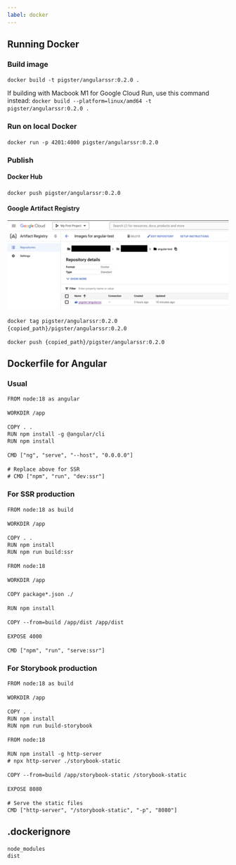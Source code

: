 ```yaml
---
label: docker
---
```


## Running Docker
### Build image
`docker build -t pigster/angularssr:0.2.0 .`

If building with Macbook M1 for Google Cloud Run, use this command instead:
`docker build --platform=linux/amd64 -t pigster/angularssr:0.2.0 .`

### Run on local Docker
`docker run -p 4201:4000 pigster/angularssr:0.2.0`

### Publish

#### Docker Hub
`docker push pigster/angularssr:0.2.0`

#### Google Artifact Registry
![](/static/artifact1.jpg)

`docker tag pigster/angularssr:0.2.0 {copied_path}/pigster/angularssr:0.2.0`

`docker push {copied_path}/pigster/angularssr:0.2.0`


## Dockerfile for Angular

### Usual
```
FROM node:18 as angular

WORKDIR /app

COPY . .
RUN npm install -g @angular/cli
RUN npm install

CMD ["ng", "serve", "--host", "0.0.0.0"]

# Replace above for SSR
# CMD ["npm", "run", "dev:ssr"]

```

### For SSR production
```
FROM node:18 as build

WORKDIR /app

COPY . .
RUN npm install
RUN npm run build:ssr

FROM node:18

WORKDIR /app

COPY package*.json ./

RUN npm install

COPY --from=build /app/dist /app/dist

EXPOSE 4000

CMD ["npm", "run", "serve:ssr"]
```

### For Storybook production
```
FROM node:18 as build

WORKDIR /app

COPY . .
RUN npm install
RUN npm run build-storybook

FROM node:18

RUN npm install -g http-server
# npx http-server ./storybook-static

COPY --from=build /app/storybook-static /storybook-static

EXPOSE 8080

# Serve the static files
CMD ["http-server", "/storybook-static", "-p", "8080"]
```

## .dockerignore
```
node_modules
dist
```